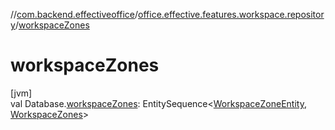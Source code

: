 //[com.backend.effectiveoffice](../../index.md)/[office.effective.features.workspace.repository](index.md)/[workspaceZones](workspace-zones.md)

# workspaceZones

[jvm]\
val Database.[workspaceZones](workspace-zones.md): EntitySequence&lt;[WorkspaceZoneEntity](-workspace-zone-entity/index.md), [WorkspaceZones](-workspace-zones/index.md)&gt;
